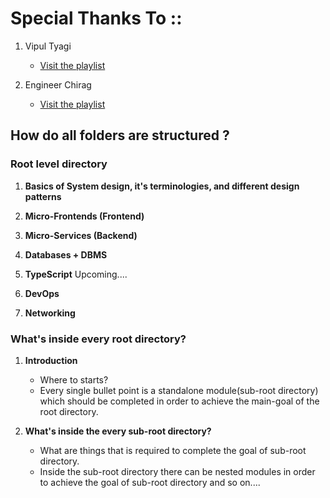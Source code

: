 # Special Thanks To ::

1. Vipul Tyagi

   - [Visit the playlist](<[https://www.youtube.com/playlist?list=PLA3GkZPtsafZdyC5iucNM_uhqGJ5yFNUM](https://www.youtube.com/@EngineeringDigest)>)

2. Engineer Chirag

   - [Visit the playlist](<[https://www.youtube.com/playlist?list=PL4CFloQ4GGWICE0Tz6iXKfN3XWkXRlboU](https://www.youtube.com/@engineerchirag)>)

## How do all folders are structured ?

### **Root level directory**

1. **Basics of System design, it's terminologies, and different design patterns**
2. **Micro-Frontends (Frontend)**
3. **Micro-Services (Backend)**
4. **Databases + DBMS**
5. **TypeScript**
   Upcoming....

6. **DevOps**
7. **Networking**

### **What's inside every root directory?**

1. **Introduction**

   - Where to starts?
   - Every single bullet point is a standalone module(sub-root directory) which should be completed in order to achieve the main-goal of the root directory.

2. **What's inside the every sub-root directory?**

   - What are things that is required to complete the goal of sub-root directory.
   - Inside the sub-root directory there can be nested modules in order to achieve the goal of sub-root directory and so on....
